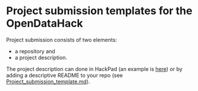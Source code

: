# Project submission templates for the OpenDataHack

Project submission consists of two elements: 

- a repository and 
- a project description. 

The project description can done in HackPad (an example is [here](https://hackpad.com/Project-submission-template-Xh6U3CMlDYc)) or by adding a descriptive README to your repo (see [Project_submission_template.md](Project_submission_template.md)). 
